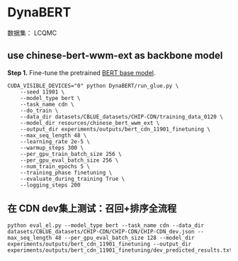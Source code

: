 # DynaBERT

数据集： LCQMC


## use chinese-bert-wwm-ext as backbone model


**Step 1.** 
Fine-tune the pretrained [BERT base model](https://huggingface.co/bert-base-uncased).

```
CUDA_VISIBLE_DEVICES="0" python DynaBERT/run_glue.py \
    --seed 11901 \
	--model_type bert \
	--task_name cdn \
	--do_train \
	--data_dir datasets/CBLUE_datasets/CHIP-CDN/training_data_0120 \
	--model_dir resources/chinese_bert_wwm_ext \
	--output_dir experiments/outputs/bert_cdn_11901_finetuning \
	--max_seq_length 48 \
	--learning_rate 2e-5 \
    --warmup_steps 300 \
	--per_gpu_train_batch_size 256 \
    --per_gpu_eval_batch_size 256 \
	--num_train_epochs 5 \
	--training_phase finetuning \
    --evaluate_during_training True \
    --logging_steps 200
```

## 在 CDN dev集上测试：召回+排序全流程

```
python eval_el.py --model_type bert --task_name cdn --data_dir datasets/CBLUE_datasets/CHIP-CDN/CHIP-CDN/CHIP-CDN_dev.json --max_seq_length 48 --per_gpu_eval_batch_size 128 --model_dir experiments/outputs/bert_cdn_11901_finetuning --output_dir experiments/outputs/bert_cdn_11901_finetuning/dev_predicted_results.txt
```

